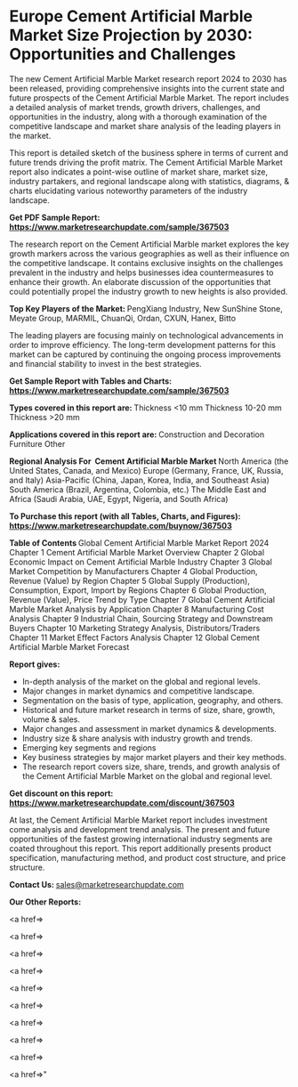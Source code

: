 # Europe Cement Artificial Marble Market Size Projection by 2030: Opportunities and Challenges

The new Cement Artificial Marble Market research report 2024 to 2030 has been released, providing comprehensive insights into the current state and future prospects of the Cement Artificial Marble Market. The report includes a detailed analysis of market trends, growth drivers, challenges, and opportunities in the industry, along with a thorough examination of the competitive landscape and market share analysis of the leading players in the market.

This report is detailed sketch of the business sphere in terms of current and future trends driving the profit matrix. The Cement Artificial Marble Market report also indicates a point-wise outline of market share, market size, industry partakers, and regional landscape along with statistics, diagrams, &amp; charts elucidating various noteworthy parameters of the industry landscape.

<strong><b>Get PDF Sample Report: <a href=https://www.marketresearchupdate.com/sample/367503>https://www.marketresearchupdate.com/sample/367503</a></b></strong>

The research report on the Cement Artificial Marble market explores the key growth markers across the various geographies as well as their influence on the competitive landscape. It contains exclusive insights on the challenges prevalent in the industry and helps businesses idea countermeasures to enhance their growth. An elaborate discussion of the opportunities that could potentially propel the industry growth to new heights is also provided.

<strong><b>Top Key Players of the Market:
</b></strong>PengXiang Industry, New SunShine Stone, Meyate Group, MARMIL, ChuanQi, Ordan, CXUN, Hanex, Bitto<strong><b>
</b></strong>

The leading players are focusing mainly on technological advancements in order to improve efficiency. The long-term development patterns for this market can be captured by continuing the ongoing process improvements and financial stability to invest in the best strategies.

<strong><b>Get Sample Report with Tables and Charts: <a href=https://www.marketresearchupdate.com/sample/367503>https://www.marketresearchupdate.com/sample/367503</a></b></strong>

<strong><b>Types covered in this report are:
</b></strong>Thickness <10 mm
Thickness 10-20 mm
Thickness >20 mm<strong><b>
</b></strong>

<strong><b>Applications covered in this report are:
</b></strong>Construction and Decoration
Furniture
Other<strong><b>
</b></strong>

<strong><b>Regional Analysis For  Cement Artificial Marble Market</b></strong><strong><b>
</b></strong>North America (the United States, Canada, and Mexico)
Europe (Germany, France, UK, Russia, and Italy)
Asia-Pacific (China, Japan, Korea, India, and Southeast Asia)
South America (Brazil, Argentina, Colombia, etc.)
The Middle East and Africa (Saudi Arabia, UAE, Egypt, Nigeria, and South Africa)

<strong><b>To Purchase this report (with all Tables, Charts, and Figures): <a href=https://www.marketresearchupdate.com/buynow/367503>https://www.marketresearchupdate.com/buynow/367503</a></b></strong>

<strong><b>Table of Contents</b></strong><strong><b>
</b></strong>Global Cement Artificial Marble Market Report 2024
Chapter 1 Cement Artificial Marble Market Overview
Chapter 2 Global Economic Impact on Cement Artificial Marble Industry
Chapter 3 Global Market Competition by Manufacturers
Chapter 4 Global Production, Revenue (Value) by Region
Chapter 5 Global Supply (Production), Consumption, Export, Import by Regions
Chapter 6 Global Production, Revenue (Value), Price Trend by Type
Chapter 7 Global Cement Artificial Marble Market Analysis by Application
Chapter 8 Manufacturing Cost Analysis
Chapter 9 Industrial Chain, Sourcing Strategy and Downstream Buyers
Chapter 10 Marketing Strategy Analysis, Distributors/Traders
Chapter 11 Market Effect Factors Analysis
Chapter 12 Global Cement Artificial Marble Market Forecast

<strong><b>Report gives:</b></strong>

- In-depth analysis of the market on the global and regional levels.
- Major changes in market dynamics and competitive landscape.
- Segmentation on the basis of type, application, geography, and others.
- Historical and future market research in terms of size, share, growth, volume &amp; sales.
- Major changes and assessment in market dynamics &amp; developments.
- Industry size &amp; share analysis with industry growth and trends.
- Emerging key segments and regions
- Key business strategies by major market players and their key methods.
- The research report covers size, share, trends, and growth analysis of the Cement Artificial Marble Market on the global and regional level.

<strong><b>Get discount on this report: <a href=https://www.marketresearchupdate.com/discount/367503>https://www.marketresearchupdate.com/discount/367503</a></b></strong>

At last, the Cement Artificial Marble Market report includes investment come analysis and development trend analysis. The present and future opportunities of the fastest growing international industry segments are coated throughout this report. This report additionally presents product specification, manufacturing method, and product cost structure, and price structure.

<strong><b>Contact Us:
</b></strong>sales@marketresearchupdate.com

<strong>Our Other Reports:</strong>

<a href=></a>

<a href=></a>

<a href=></a>

<a href=></a>

<a href=></a>

<a href=></a>

<a href=></a>

<a href=></a>

<a href=></a>

<a href=></a>"
